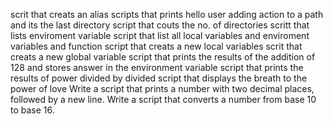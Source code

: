 scrit that creats an alias
scripts that prints hello user
adding action to a path and its the last directory
script that couts the no. of directories
scritt that lists enviroment variable
script that list all local variables and enviroment variables and function
script that creats a new local variables
scrit that creats a new global variable
script that prints the results of the addition of 128 and stores answer in the environment variable
script that prints the results of power divided by divided
script that displays the breath to the power of love
Write a script that prints a number with two decimal places, followed by a new line.
Write a script that converts a number from base 10 to base 16.
